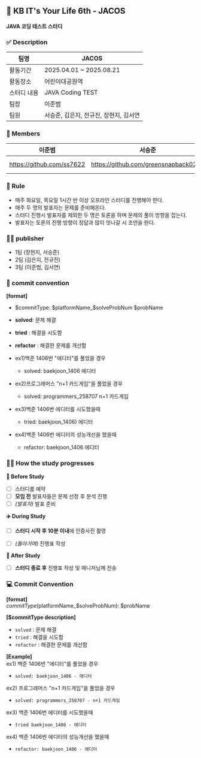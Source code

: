 ## 🌊 KB IT's Your Life 6th - JACOS
**JAVA 코딩 테스트 스터디**  

### ✅ Description
| 팀명     | JACOS              |
|--------|-------------------------|
| 활동기간   | 2025.04.01 ~ 2025.08.21 |
| 활동장소   | 어린이대공원역                 |
| 스터디 내용 | JAVA Coding TEST         |
| 팀장     | 이준범                     |
| 팀원     | 서승준, 김은지, 전규진, 장현지, 김서연           |

### 👥 Members
| 이준범                                |서승준|김은지|전규진|장현지| 김서연 |
|--------------------------------------------------------------------|-|-|----|---|---|
| https://github.com/ss7622 |https://github.com/greensnapback0229|https://github.com/Answl| https://github.com/jeonkyujin   | https://github.com/Hyunji-JANG   | https://github.com/seoyeon2001   |

### 🔖 Rule
- 매주 화요일, 목요일 1시간 반 이상 오프라인 스터디를 진행해야 한다.
- 매주 두 명의 발표자는 문제를 준비해온다.
- 스터디 진행시 발표자를 제외한 두 명은 토론을 하며 문제의 풀이 방향을 잡는다.
- 발표자는 토론의 진행 방향이 정답과 많이 엇나갈 시 조언을 한다.

### 🙋🏻 publisher
- 1팀 (장현지, 서승준)
- 2팀 (김은지, 전규진)
- 3팀 (이준범, 김서연)

### 🐬 commit convention

**[format]**
- $commitType: $platformName_$solveProbNum $probName

- **solved**: 문제 해결
- **tried** : 해결을 시도함
- **refactor** : 해결한 문제를 개선함

- ex1)백준 1406번 "에디터"를 풀었을 경우
  - solved: baekjoon_1406 에디터
- ex2)프로그래머스 "n+1 카드게임"을 풀었을 경우
  - solved: programmers_258707 n+1 카드게임
- ex3)백준 1406번 에디터를 시도했을때
  - tried: baekjoon_1406) 에디터
- ex4)백준 1406번 에디터의 성능개선을 했을때
  - refactor: baekjoon_1406 에디터


### 👫🏻 How the study progresses
**🛫 Before Study**
- [ ] 스터디룸 예약
- [ ] **모임 전** 발표자들은 문제 선정 후 분석 진행
- [ ] _(발표자)_ 발표 준비

**✈️ During Study**
- [ ] **스터디 시작 후 10분 이내**에 인증사진 촬영
- [ ] _(돌아가며)_ 진행표 작성


**🛬 After Study**
- [ ] **스터디 종료 후** 진행표 작성 및 매니저님께 전송

### 💻 Commit Convention

**[format]**  
$commitType($platformName_$solveProbNum): $probName

**[$commitType description]**
 - `solved` : 문제 해결 
 - `tried` : 해결을 시도함
 - `refactor` : 해결한 문제를 개선함

**[Example]**  
ex1) 백준 1406번 "에디터"를 풀었을 경우  
- ```solved: baekjoon_1406 - 에디터```

ex2) 프로그래머스 "n+1 카드게임"을 풀었을 경우  
- ```solved: programmers_258707 - n+1 카드게임```

ex3) 백준 1406번 에디터를 시도했을때  
- ```tried baekjoon_1406 - 에디터```

ex4) 백준 1406번 에디터의 성능개선을 했을때  
- ```refactor: baekjoon_1406 - 에디터```